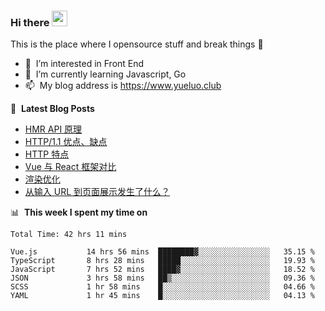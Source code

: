 ### Hi there <a href="https://www.yueluo.club/"><img src="https://media.giphy.com/media/hvRJCLFzcasrR4ia7z/giphy.gif" width="25px"></a>
This is the place where I opensource stuff and break things :rofl:

- 👀 &nbsp;I’m interested in Front End
- 🌱 &nbsp;I’m currently learning Javascript, Go
- 📫 &nbsp;My blog address is https://www.yueluo.club

📕 &nbsp;**Latest Blog Posts**

<!-- BLOG-POST-LIST:START -->
- [HMR API 原理](https://www.yueluo.club/detail?articleId=628986d265e52c438840ec8b)
- [HTTP/1.1 优点、缺点](https://www.yueluo.club/detail?articleId=62864afb65e52c438840dbd3)
- [HTTP 特点](https://www.yueluo.club/detail?articleId=62838e9765e52c438840ce43)
- [Vue 与 React 框架对比](https://www.yueluo.club/detail?articleId=627fa59f65e52c438840b32c)
- [渲染优化](https://www.yueluo.club/detail?articleId=627d9bf465e52c438840a852)
- [从输入 URL 到页面展示发生了什么？](https://www.yueluo.club/detail?articleId=627bc68b65e52c4388409d53)
<!-- BLOG-POST-LIST:END -->

📊 &nbsp;**This week I spent my time on**

<!--START_SECTION:waka-->

```text
Total Time: 42 hrs 11 mins

Vue.js           14 hrs 56 mins  ████████▓░░░░░░░░░░░░░░░░   35.15 %
TypeScript       8 hrs 28 mins   █████░░░░░░░░░░░░░░░░░░░░   19.93 %
JavaScript       7 hrs 52 mins   ████▓░░░░░░░░░░░░░░░░░░░░   18.52 %
JSON             3 hrs 58 mins   ██▒░░░░░░░░░░░░░░░░░░░░░░   09.36 %
SCSS             1 hr 58 mins    █░░░░░░░░░░░░░░░░░░░░░░░░   04.66 %
YAML             1 hr 45 mins    █░░░░░░░░░░░░░░░░░░░░░░░░   04.13 %
```

<!--END_SECTION:waka-->